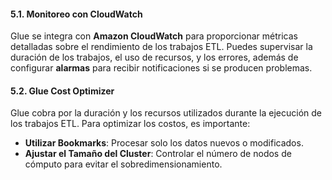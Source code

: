 #### 5.1. **Monitoreo con CloudWatch**

Glue se integra con **Amazon CloudWatch** para proporcionar métricas detalladas sobre el rendimiento de los trabajos ETL. Puedes supervisar la duración de los trabajos, el uso de recursos, y los errores, además de configurar **alarmas** para recibir notificaciones si se producen problemas.

#### 5.2. **Glue Cost Optimizer**

Glue cobra por la duración y los recursos utilizados durante la ejecución de los trabajos ETL. Para optimizar los costos, es importante:

- **Utilizar Bookmarks**: Procesar solo los datos nuevos o modificados.
- **Ajustar el Tamaño del Cluster**: Controlar el número de nodos de cómputo para evitar el sobredimensionamiento.